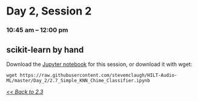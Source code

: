 # Day 2, Session 2
### 10:45 am – 12:00 pm

## scikit-learn by hand

Download the [Jupyter notebook](https://raw.githubusercontent.com/stevemclaugh/HILT-Audio-ML/master/Day_2/2.7_Simple_KNN_Chime_Classifier.ipynb) for this session, or download it with wget:

```
wget https://raw.githubusercontent.com/stevemclaugh/HILT-Audio-ML/master/Day_2/2.7_Simple_KNN_Chime_Classifier.ipynb
```




[*<< Back to 2.3*](2.3.md)
